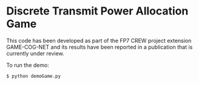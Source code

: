 Discrete Transmit Power Allocation Game
===========

This code has been developed as part of the FP7 CREW project extension GAME-COG-NET and its results have been reported in a publication that is currently under review. 

To run the demo:

    $ python demoGame.py
